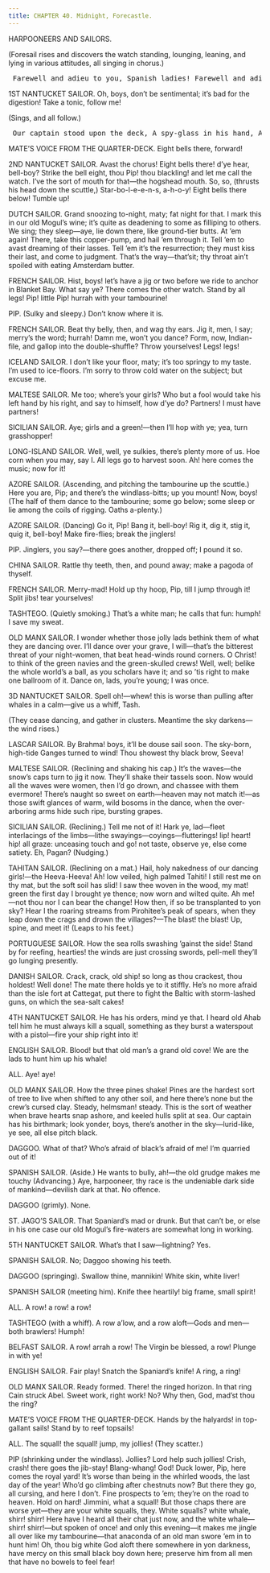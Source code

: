 ```yaml
---
title: CHAPTER 40. Midnight, Forecastle.
---
```


HARPOONEERS AND SAILORS.

(Foresail rises and discovers the watch standing, lounging, leaning, and lying in various attitudes, all singing in chorus.)

<pre xml:space="preserve"> Farewell and adieu to you, Spanish ladies! Farewell and adieu to you, ladies of Spain! Our captain’s commanded.— </pre>

1ST NANTUCKET SAILOR. Oh, boys, don’t be sentimental; it’s bad for the digestion! Take a tonic, follow me!

(Sings, and all follow.)

<pre xml:space="preserve"> Our captain stood upon the deck, A spy-glass in his hand, A viewing of those gallant whales That blew at every strand. Oh, your tubs in your boats, my boys, And by your braces stand, And we’ll have one of those fine whales, Hand, boys, over hand! So, be cheery, my lads! may your hearts never fail! While the bold harpooner is striking the whale! </pre>

MATE’S VOICE FROM THE QUARTER-DECK. Eight bells there, forward!

2ND NANTUCKET SAILOR. Avast the chorus! Eight bells there! d’ye hear, bell-boy? Strike the bell eight, thou Pip! thou blackling! and let me call the watch. I’ve the sort of mouth for that—the hogshead mouth. So, so, (thrusts his head down the scuttle,) Star-bo-l-e-e-n-s, a-h-o-y! Eight bells there below! Tumble up!

DUTCH SAILOR. Grand snoozing to-night, maty; fat night for that. I mark this in our old Mogul’s wine; it’s quite as deadening to some as filliping to others. We sing; they sleep—aye, lie down there, like ground-tier butts. At ’em again! There, take this copper-pump, and hail ’em through it. Tell ’em to avast dreaming of their lasses. Tell ’em it’s the resurrection; they must kiss their last, and come to judgment. That’s the way—that’sit; thy throat ain’t spoiled with eating Amsterdam butter.

FRENCH SAILOR. Hist, boys! let’s have a jig or two before we ride to anchor in Blanket Bay. What say ye? There comes the other watch. Stand by all legs! Pip! little Pip! hurrah with your tambourine!

PIP. (Sulky and sleepy.) Don’t know where it is.

FRENCH SAILOR. Beat thy belly, then, and wag thy ears. Jig it, men, I say; merry’s the word; hurrah! Damn me, won’t you dance? Form, now, Indian-file, and gallop into the double-shuffle? Throw yourselves! Legs! legs!

ICELAND SAILOR. I don’t like your floor, maty; it’s too springy to my taste. I’m used to ice-floors. I’m sorry to throw cold water on the subject; but excuse me.

MALTESE SAILOR. Me too; where’s your girls? Who but a fool would take his left hand by his right, and say to himself, how d’ye do? Partners! I must have partners!

SICILIAN SAILOR. Aye; girls and a green!—then I’ll hop with ye; yea, turn grasshopper!

LONG-ISLAND SAILOR. Well, well, ye sulkies, there’s plenty more of us. Hoe corn when you may, say I. All legs go to harvest soon. Ah! here comes the music; now for it!

AZORE SAILOR. (Ascending, and pitching the tambourine up the scuttle.) Here you are, Pip; and there’s the windlass-bitts; up you mount! Now, boys! (The half of them dance to the tambourine; some go below; some sleep or lie among the coils of rigging. Oaths a-plenty.)

AZORE SAILOR. (Dancing) Go it, Pip! Bang it, bell-boy! Rig it, dig it, stig it, quig it, bell-boy! Make fire-flies; break the jinglers!

PIP. Jinglers, you say?—there goes another, dropped off; I pound it so.

CHINA SAILOR. Rattle thy teeth, then, and pound away; make a pagoda of thyself.

FRENCH SAILOR. Merry-mad! Hold up thy hoop, Pip, till I jump through it! Split jibs! tear yourselves!

TASHTEGO. (Quietly smoking.) That’s a white man; he calls that fun: humph! I save my sweat.

OLD MANX SAILOR. I wonder whether those jolly lads bethink them of what they are dancing over. I’ll dance over your grave, I will—that’s the bitterest threat of your night-women, that beat head-winds round corners. O Christ! to think of the green navies and the green-skulled crews! Well, well; belike the whole world’s a ball, as you scholars have it; and so ’tis right to make one ballroom of it. Dance on, lads, you’re young; I was once.

3D NANTUCKET SAILOR. Spell oh!—whew! this is worse than pulling after whales in a calm—give us a whiff, Tash.

(They cease dancing, and gather in clusters. Meantime the sky darkens—the wind rises.)

LASCAR SAILOR. By Brahma! boys, it’ll be douse sail soon. The sky-born, high-tide Ganges turned to wind! Thou showest thy black brow, Seeva!

MALTESE SAILOR. (Reclining and shaking his cap.) It’s the waves—the snow’s caps turn to jig it now. They’ll shake their tassels soon. Now would all the waves were women, then I’d go drown, and chassee with them evermore! There’s naught so sweet on earth—heaven may not match it!—as those swift glances of warm, wild bosoms in the dance, when the over-arboring arms hide such ripe, bursting grapes.

SICILIAN SAILOR. (Reclining.) Tell me not of it! Hark ye, lad—fleet interlacings of the limbs—lithe swayings—coyings—flutterings! lip! heart! hip! all graze: unceasing touch and go! not taste, observe ye, else come satiety. Eh, Pagan? (Nudging.)

TAHITAN SAILOR. (Reclining on a mat.) Hail, holy nakedness of our dancing girls!—the Heeva-Heeva! Ah! low veiled, high palmed Tahiti! I still rest me on thy mat, but the soft soil has slid! I saw thee woven in the wood, my mat! green the first day I brought ye thence; now worn and wilted quite. Ah me!—not thou nor I can bear the change! How then, if so be transplanted to yon sky? Hear I the roaring streams from Pirohitee’s peak of spears, when they leap down the crags and drown the villages?—The blast! the blast! Up, spine, and meet it! (Leaps to his feet.)

PORTUGUESE SAILOR. How the sea rolls swashing ’gainst the side! Stand by for reefing, hearties! the winds are just crossing swords, pell-mell they’ll go lunging presently.

DANISH SAILOR. Crack, crack, old ship! so long as thou crackest, thou holdest! Well done! The mate there holds ye to it stiffly. He’s no more afraid than the isle fort at Cattegat, put there to fight the Baltic with storm-lashed guns, on which the sea-salt cakes!

4TH NANTUCKET SAILOR. He has his orders, mind ye that. I heard old Ahab tell him he must always kill a squall, something as they burst a waterspout with a pistol—fire your ship right into it!

ENGLISH SAILOR. Blood! but that old man’s a grand old cove! We are the lads to hunt him up his whale!

ALL. Aye! aye!

OLD MANX SAILOR. How the three pines shake! Pines are the hardest sort of tree to live when shifted to any other soil, and here there’s none but the crew’s cursed clay. Steady, helmsman! steady. This is the sort of weather when brave hearts snap ashore, and keeled hulls split at sea. Our captain has his birthmark; look yonder, boys, there’s another in the sky—lurid-like, ye see, all else pitch black.

DAGGOO. What of that? Who’s afraid of black’s afraid of me! I’m quarried out of it!

SPANISH SAILOR. (Aside.) He wants to bully, ah!—the old grudge makes me touchy (Advancing.) Aye, harpooneer, thy race is the undeniable dark side of mankind—devilish dark at that. No offence.

DAGGOO (grimly). None.

ST. JAGO’S SAILOR. That Spaniard’s mad or drunk. But that can’t be, or else in his one case our old Mogul’s fire-waters are somewhat long in working.

5TH NANTUCKET SAILOR. What’s that I saw—lightning? Yes.

SPANISH SAILOR. No; Daggoo showing his teeth.

DAGGOO (springing). Swallow thine, mannikin! White skin, white liver!

SPANISH SAILOR (meeting him). Knife thee heartily! big frame, small spirit!

ALL. A row! a row! a row!

TASHTEGO (with a whiff). A row a’low, and a row aloft—Gods and men—both brawlers! Humph!

BELFAST SAILOR. A row! arrah a row! The Virgin be blessed, a row! Plunge in with ye!

ENGLISH SAILOR. Fair play! Snatch the Spaniard’s knife! A ring, a ring!

OLD MANX SAILOR. Ready formed. There! the ringed horizon. In that ring Cain struck Abel. Sweet work, right work! No? Why then, God, mad’st thou the ring?

MATE’S VOICE FROM THE QUARTER-DECK. Hands by the halyards! in top-gallant sails! Stand by to reef topsails!

ALL. The squall! the squall! jump, my jollies! (They scatter.)

PIP (shrinking under the windlass). Jollies? Lord help such jollies! Crish, crash! there goes the jib-stay! Blang-whang! God! Duck lower, Pip, here comes the royal yard! It’s worse than being in the whirled woods, the last day of the year! Who’d go climbing after chestnuts now? But there they go, all cursing, and here I don’t. Fine prospects to ’em; they’re on the road to heaven. Hold on hard! Jimmini, what a squall! But those chaps there are worse yet—they are your white squalls, they. White squalls? white whale, shirr! shirr! Here have I heard all their chat just now, and the white whale—shirr! shirr!—but spoken of once! and only this evening—it makes me jingle all over like my tambourine—that anaconda of an old man swore ’em in to hunt him! Oh, thou big white God aloft there somewhere in yon darkness, have mercy on this small black boy down here; preserve him from all men that have no bowels to feel fear!